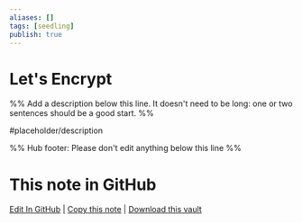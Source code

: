 ```yaml
---
aliases: []
tags: [seedling]
publish: true
---
```


# Let's Encrypt

%% Add a description below this line. It doesn't need to be long: one or two sentences should be a good start. %%

#placeholder/description

%% Hub footer: Please don't edit anything below this line %%

# This note in GitHub

<span class="git-footer">[Edit In GitHub](https://github.dev/obsidian-community/obsidian-hub/blob/main/06%20-%20Inbox/Let%27s%20Encrypt.md "git-hub-edit-note") | [Copy this note](https://raw.githubusercontent.com/obsidian-community/obsidian-hub/main/06%20-%20Inbox/Let%27s%20Encrypt.md "git-hub-copy-note") | [Download this vault](https://github.com/obsidian-community/obsidian-hub/archive/refs/heads/main.zip "git-hub-download-vault") </span>
